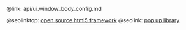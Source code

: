 @link: api/ui.window_body_config.md

@seolinktop: [open source html5 framework](https://webix.com)
@seolink: [pop up library](https://webix.com/widget/popup/)